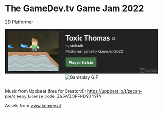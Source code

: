 # The GameDev.tv Game Jam 2022
2D Platformer

<div align="center">
<a href="https://stelladk.itch.io/toxic-thomas">
<img src="screenshots/iframe.png" alt="Toxic Thomas by stelladk" width="550">
</a>

<img src="https://img.itch.zone/aW1hZ2UvMTU1NDMxNC85MTE4NzM0LmdpZg==/original/r3RXrS.gif" alt="Gameplay GIF" width="550"/>
  
</div>

## 
Music from Uppbeat (free for Creators!):
https://uppbeat.io/t/pecan-pie/creepy
License code: ZS5WZQFFHDSJ43FY

Assets from www.kenney.nl
